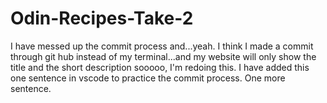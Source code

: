 # Odin-Recipes-Take-2
I have messed up the commit process and...yeah. I think I made a commit through git hub instead of my terminal...and my website will only show the title and the short description sooooo, I'm redoing this. I have added this one sentence in vscode to practice the commit process. One more sentence.
